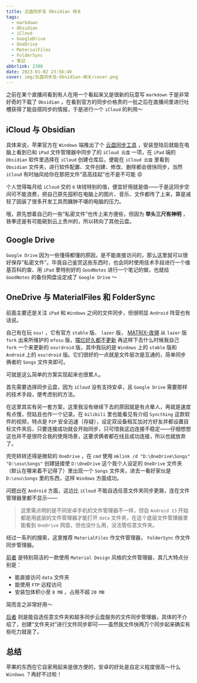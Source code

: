 ```yaml
---
title: 云盘同步及 Obsidian 相关
tags:
  - markdown
  - Obsidian
  - iCloud
  - GoogleDrive
  - OneDrive
  - MaterialFiles
  - FolderSync
  - 笔记
abbrlink: 2308
date: 2023-01-02 23:58:49
cover: img/云盘同步及-Obsidian-相关/cover.png
---
```


之前在某个直播间看到有人在用一个看起来又是很新的玩意写 `markdown` 于是非常好奇的下载了 `Obsidian` ，在看到官方的同步价格贵的一批之后在直播间里进行吐槽获得了能自搭同步的情报，于是进行一个 `iCloud` 的利用～

## iCloud 与 Obsidian

具体来说，苹果官方在 `Windows` 端推出了个 [云盘同步工具](https://www.microsoft.com/store/productId/9PKTQ5699M62) ，安装登陆后就能在电脑上看到已和 `iPad` 文件管理器中同步了的 `iCloud 云盘` 一项，在 `iPad` 端的 `Obsidian` 软件里选择在 `iCloud` 创建仓库后，便能在 `iCloud 云盘` 里看到 `Obsidian` 文件夹，进行软件配置、文件创建、修改、删除都会很快同步，当然 `iCloud` 有时抽风给你在那把文件“高高挂起”也不是不可能 😡

个人觉得每月给 `iCloud` 交的 `6` 块钱特别的值，便宜好用就是值——于是这同步空间可不能浪费，把自己原先囤积在电脑上的图片、音乐、文件都传了上来，算是减轻了因装了很多开发工具而臃肿不堪的电脑的压力。

哦，原先想着自己的一些“私密文件”也传上来方便些，但因为 **举头三尺有神明** ，铁拳还是有可能砸到云上贵州的，所以转向了其他云盘。

## Google Drive

`Google Drive` 因为一些懂得都懂的原因，是不能直接访问的，那么这里就可以很好保存“私密文件”。毕竟自己鉴赏这些东西时，也会同时使用技术手段进行一个维基百科的查、用 `iPad` 里特别好的 `GoodNotes` 进行一个笔记的做，也就给 `GoodNotes` 的备份网盘设定成了 `Google Drive` ～

## OneDrive 与 MaterialFiles 和 FolderSync

前面主要还是关注 `iPad` 和 `Windows` 之间的文件同步，但很明显 `Android` 阵营也有话说。

自己有在玩 `osu!` ，它有官方 `stable` 版、 `lazer` 版， [MATRIX-夜翎](https://space.bilibili.com/305637715) 从 `lazer` 版 `fork` 出来所维护的 `mfosu` 版，[摆烂好久都不更新](https://github.com/osudroid/osu-droid) 再这样下去什么时候我自己 `fork` 一个来更新的 `osu!droid` 版，其中我玩的是 `Windows` 上的 `stable` 版和 `Android` 上的 `osu!droid` 版。它们很好的一点就是文件层次是互通的，简单同步俩者的 `Songs` 文件夹即可。

可就是这么简单的方案实现起来也很累人。

首先需要选择同步云盘，因为 `iCloud` 没有支持安卓，且 `Google Drive` 需要那样的技术手段，便考虑别的方法。

在这里其实有另一套方案，这里我没有继续下去的原因就是有点晕人，再就是速度有点慢，但姑且也作一个记录。在 `bilibili` 里也能看见有介绍 `Syncthing` 这款软件的视频，特点是 `P2P` 安全迅速（存疑），设定双设备相互加对方好友并都设置目标文件夹后，只要连接成功就会开始同步，只可惜我这边连接不稳定——仔细想想这也并不是很符合我的使用场景，这要求俩者都在线且成功连接，所以也就放弃了。

兜兜转转还得是微软的 `OneDrive` ，在 `cmd` 使用 `mklink /d "D:\OneDrive\Songs" "D:\osu\Songs"` 创建链接使 `D:\OneDrive` 这个我个人设定的 `OneDrive` 文件夹（默认在哪来着不记得了）里出现一个 `Songs` 文件夹，进去一看好家伙是 `D:\osu\Songs` 里的东西，这样 `Windows` 方面成功。

问题出在 `Android` 方面，这边比 `iCloud` 不能自选任意文件夹同步更屑，连在文件管理器里都不显示——

> 这里需点明的是不同安卓手机的文件管理器不一样，但自 `Android 13` 开始都是用底层的文件管理器才能打开 `data` 文件夹，在这个底层文件管理器里能看到 `OneDrive` 网盘，但也没什么用，没法管任意文件夹。

经过一系列的搜索，这里推荐 `MaterialFiles` 作文件管理器， `FolderSync` 作文件同步管理器。

[前者](https://github.com/zhanghai/MaterialFiles) 是特别简洁的一款使用 `Material Design` 风格的文件管理器，其几大特点分别是：

- 能直接访问 `data` 文件夹
- 能使用 `FTP` 远程访问
- 安装包体积小至 `8 MB` ，占用不超 `20 MB`

简而言之非常好用～

[后者](https://play.google.com/store/apps/details?id=dk.tacit.android.foldersync.lite) 则是能自选任意文件夹和超多同步云盘服务的文件同步管理器，具体的不介绍了，创建“文件夹对”进行文件同步即可——虽然我文件快两万个同步起来确实有些吃力就是了。

## 总结

苹果的东西在它自家用起来是很方便的，安卓的好处是自定义程度很高～什么 `Windows` ？再好不过啦！
